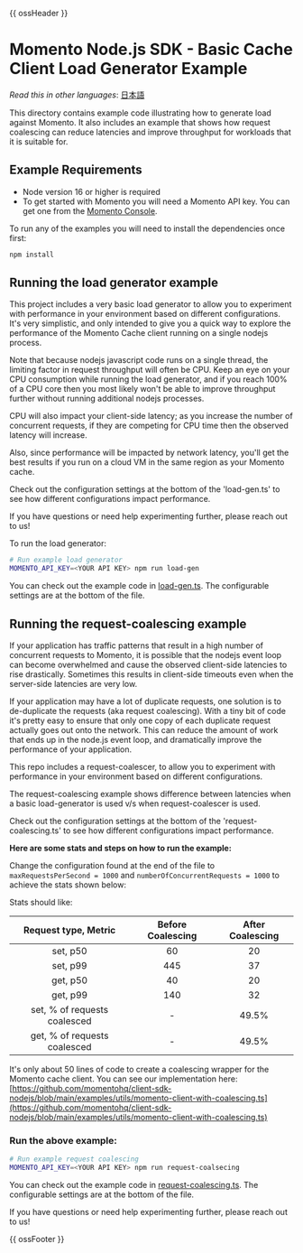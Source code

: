 {{ ossHeader }}

# Momento Node.js SDK - Basic Cache Client Load Generator Example

_Read this in other languages_: [日本語](README.ja.md)

This directory contains example code illustrating how to generate load against Momento.
It also includes an example that shows how request coalescing can reduce latencies and
improve throughput for workloads that it is suitable for.

## Example Requirements

- Node version 16 or higher is required
- To get started with Momento you will need a Momento API key. You can get one from the [Momento Console](https://console.gomomento.com).

To run any of the examples you will need to install the dependencies once first:

```bash
npm install
```

## Running the load generator example

This project includes a very basic load generator to allow you to experiment with
performance in your environment based on different configurations. It's very
simplistic, and only intended to give you a quick way to explore the performance
of the Momento Cache client running on a single nodejs process.

Note that because nodejs javascript code runs on a single thread, the limiting
factor in request throughput will often be CPU. Keep an eye on your CPU
consumption while running the load generator, and if you reach 100%
of a CPU core then you most likely won't be able to improve throughput further
without running additional nodejs processes.

CPU will also impact your client-side latency; as you increase the number of
concurrent requests, if they are competing for CPU time then the observed
latency will increase.

Also, since performance will be impacted by network latency, you'll get the best
results if you run on a cloud VM in the same region as your Momento cache.

Check out the configuration settings at the bottom of the 'load-gen.ts' to
see how different configurations impact performance.

If you have questions or need help experimenting further, please reach out to us!

To run the load generator:

```bash
# Run example load generator
MOMENTO_API_KEY=<YOUR API KEY> npm run load-gen
```

You can check out the example code in [load-gen.ts](load-gen.ts). The configurable
settings are at the bottom of the file.

## Running the request-coalescing example

If your application has traffic patterns that result in a high number of concurrent requests to Momento,
it is possible that the nodejs event loop can become overwhelmed and cause the observed client-side
latencies to rise drastically.  Sometimes this results in client-side timeouts even when the
server-side latencies are very low.

If your application may have a lot of duplicate requests, one solution is to de-duplicate
the requests (aka request coalescing).  With a tiny bit of code it's pretty easy to ensure
that only one copy of each duplicate request actually goes out onto the network.
This can reduce the amount of work that ends up in the node.js event loop, and dramatically
improve the performance of your application.

This repo includes a request-coalescer, to allow you to experiment
with performance in your environment based on different configurations.

The request-coalescing example shows difference between latencies when
a basic load-generator is used v/s when request-coalescer is used.

Check out the configuration settings at the bottom of the 'request-coalescing.ts' to
see how different configurations impact performance.

**Here are some stats and steps on how to run the example:**

Change the configuration found at the end of the file to
`maxRequestsPerSecond = 1000` and `numberOfConcurrentRequests = 1000`
to achieve the stats shown below:

Stats should like:

|     Request type, Metric     | Before Coalescing | After Coalescing |
|:----------------------------:|:-----------------:|:----------------:|
|           set, p50           |        60         |        20        |
|           set, p99           |        445        |        37        |
|           get, p50           |        40         |        20        |
|           get, p99           |        140        |        32        |
| set, % of requests coalesced |         -         |      49.5%       |
| get, % of requests coalesced |         -         |      49.5%       |

It's only about 50 lines of code to create a coalescing wrapper for the Momento cache client.  You can see our
implementation here:
[https://github.com/momentohq/client-sdk-nodejs/blob/main/examples/utils/momento-client-with-coalescing.ts](https://github.com/momentohq/client-sdk-nodejs/blob/main/examples/utils/momento-client-with-coalescing.ts)

### Run the above example:

```bash
# Run example request coalescing
MOMENTO_API_KEY=<YOUR API KEY> npm run request-coalsecing
```

You can check out the example code in [request-coalescing.ts](request-coalescing.ts). The configurable
settings are at the bottom of the file.

If you have questions or need help experimenting further, please reach out to us!

{{ ossFooter }}
